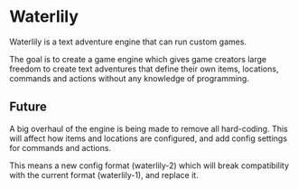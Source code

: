 # Waterlily

Waterlily is a text adventure engine that can run custom games.  

The goal is to create a game engine which gives game creators large freedom to create text adventures that define their own items, locations, commands and actions without any knowledge of programming.
## Future

A big overhaul of the engine is being made to remove all hard-coding. 
This will affect how items and locations are configured, and add config settings for commands and actions.  
  
This means a new config format (waterlily-2) which will break compatibility with the current format (waterlily-1), and replace it.

